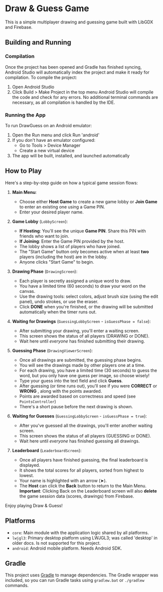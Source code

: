# Draw & Guess Game

This is a simple multiplayer drawing and guessing game built with LibGDX and Firebase.

## Building and Running

### Compilation
Once the project has been opened and Gradle has finished syncing, Android Studio will automatically index the project and make it ready for compilation. To compile the project:
1. Open Android Studio
2. Click Build > Make Project in the top menu
Android Studio will compile the code and check for any errors. No additional terminal commands are necessary, as all compilation is handled by the IDE.

### Running the App
To run DrawGuess on an Android emulator:
1. Open the Run menu and click Run 'android'
2. If you don't have an emulator configured:
   - Go to Tools > Device Manager
   - Create a new virtual device
3. The app will be built, installed, and launched automatically

## How to Play

Here's a step-by-step guide on how a typical game session flows:

1.  **Main Menu**:
    - Choose either **Host Game** to create a new game lobby or **Join Game** to enter an existing one using a Game PIN.
    - Enter your desired player name.

2.  **Game Lobby** (`LobbyScreen`):

    - **If Hosting**: You'll see the unique **Game PIN**. Share this PIN with friends who want to join.
    - **If Joining**: Enter the Game PIN provided by the host.
    - The lobby shows a list of players who have joined.
    - The "Start Game" button only becomes active when at least **two** players (including the host) are in the lobby.
    - Anyone clicks "Start Game" to begin.

3.  **Drawing Phase** (`DrawingScreen`):

    - Each player is secretly assigned a unique word to draw.
    - You have a limited time (60 seconds) to draw your word on the canvas.
    - Use the drawing tools: select colors, adjust brush size (using the edit panel), undo strokes, or use the eraser.
    - Click **DONE** when you're finished, or the drawing will be submitted automatically when the timer runs out.

4.  **Waiting for Drawings** (`GuessingLobbyScreen` - `isGuessPhase = false`):

    - After submitting your drawing, you'll enter a waiting screen.
    - This screen shows the status of all players (DRAWING or DONE).
    - Wait here until _everyone_ has finished submitting their drawing.

5.  **Guessing Phase** (`DrawingViewerScreen`):

    - Once all drawings are submitted, the guessing phase begins.
    - You will see the drawings made by other players one at a time.
    - For each drawing, you have a limited time (30 seconds) to guess the word, but you only have one guess per image, so choose wisely!
    - Type your guess into the text field and click **Guess**.
    - After guessing (or time runs out), you'll see if you were **CORRECT** or **WRONG** , along with the points awarded.
    - Points are awarded based on correctness and speed (see `PointsController`)
    - There's a short pause before the next drawing is shown.

6.  **Waiting for Guesses** (`GuessingLobbyScreen` - `isGuessPhase = true`):

    - After you've guessed all the drawings, you'll enter another waiting screen.
    - This screen shows the status of all players (GUESSING or DONE).
    - Wait here until _everyone_ has finished guessing all drawings.

7.  **Leaderboard** (`LeaderboardScreen`):
    - Once all players have finished guessing, the final leaderboard is displayed.
    - It shows the total scores for all players, sorted from highest to lowest.
    - Your name is highlighted with an arrow (➤).
    - The **Host** can click the **Back** button to return to the Main Menu. **Important**: Clicking Back on the Leaderboard screen will also **delete** the game session data (scores, drawings) from Firebase.

Enjoy playing Draw & Guess!

## Platforms

- `core`: Main module with the application logic shared by all platforms.
- `lwjgl3`: Primary desktop platform using LWJGL3; was called 'desktop' in older docs. Is not supported for this project.
- `android`: Android mobile platform. Needs Android SDK.

## Gradle

This project uses [Gradle](https://gradle.org/) to manage dependencies.
The Gradle wrapper was included, so you can run Gradle tasks using `gradlew.bat` or `./gradlew` commands.

